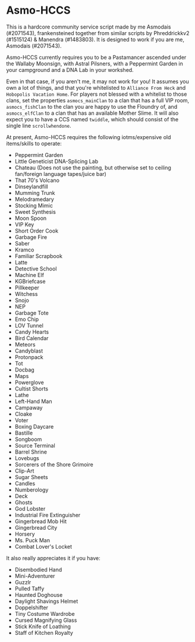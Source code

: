 # Asmo-HCCS

This is a hardcore community service script made by me Asmodais (#2071543), frankensteined together from similar scripts by Phreddrickkv2 (#1515124) & Manendra (#1483803). It is designed to work if you are me, Asmodais (#2071543).

Asmo-HCCS currently requires you to be a Pastamancer ascended under the Wallaby Moonsign, with Astral Pilsners, with a Peppermint Garden in your campground and a DNA Lab in your workshed. 

Even in that case, if you aren't me, it may not work for you! It assumes you own a lot of things, and that you're whitelisted to `Alliance From Heck` and `Hobopolis Vacation Home`. For players not blessed with a whitelist to those clans, set the properties `asmocs_mainClan` to a clan that has a full VIP room, `asmocs_fishClan` to the clan you are happy to use the Floundry of, and `asmocs_elfClan` to a clan that has an available Mother Slime. It will also expect you to have a CCS named `twiddle`, which should consist of the single line `scrollwhendone`.

At present, Asmo-HCCS requires the following iotms/expensive old items/skills to operate:
 * Peppermint Garden
 * Little Geneticist DNA-Splicing Lab
 * Chateau (Does not use the painting, but otherwise set to ceiling fan/foreign language tapes/juice bar)
 * That 70's Volcano
 * Dinseylandfill
 * Mumming Trunk
 * Melodramedary
 * Stocking Mimic
 * Sweet Synthesis
 * Moon Spoon
 * VIP Key
 * Short Order Cook
 * Garbage Fire
 * Saber
 * Kramco
 * Familiar Scrapbook
 * Latte
 * Detective School
 * Machine Elf
 * KGBriefcase
 * Pillkeeper
 * Witchess
 * Snojo
 * NEP
 * Garbage Tote
 * Emo Chip
 * LOV Tunnel
 * Candy Hearts
 * Bird Calendar
 * Meteors
 * Candyblast
 * Protonpack
 * Tot
 * Docbag
 * Maps
 * Powerglove
 * Cultist Shorts
 * Lathe
 * Left-Hand Man
 * Campaway
 * Cloake
 * Voter
 * Boxing Daycare
 * Bastille
 * Songboom
 * Source Terminal
 * Barrel Shrine
 * Lovebugs
 * Sorcerers of the Shore Grimoire
 * Clip-Art
 * Sugar Sheets
 * Candles
 * Numberology
 * Deck
 * Ghosts
 * God Lobster
 * Industrial Fire Extinguisher
 * Gingerbread Mob Hit
 * Gingerbread City
 * Horsery
 * Ms. Puck Man
 * Combat Lover's Locket
 
 It also really appreciates it if you have:
  * Disembodied Hand
  * Mini-Adventurer
  * Guzzlr
  * Pulled Taffy
  * Haunted Doghouse
  * Daylight Shavings Helmet
  * Doppelshifter
  * Tiny Costume Wardrobe
  * Cursed Magnifying Glass
  * Stick Knife of Loathing
  * Staff of Kitchen Royalty

  

